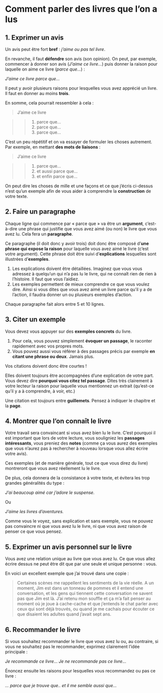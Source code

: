 # Comment parler des livres que l’on a lus

## 1. Exprimer un avis

Un avis peut être fort **bref** : *j’aime ou pas tel livre*.

En revanche, il faut **défendre** son avis (son opinion). On peut, par exemple, commencer à donner son avis (*J’aime ce livre...*) puis donner la raison pour laquelle on aime ce livre (*parce que...*) :

*J’aime ce livre parce que...*

Il peut y avoir plusieurs raisons pour lesquelles vous avez apprécié un livre. Il faut en donner au moins **trois**.

En somme, cela pourrait ressembler à cela :

> J’aime ce livre

>> 1. parce que...
>> 2. parce que...
>> 3. parce que...

C’est un peu répétitif et on va essayer de formuler les choses autrement. Par exemple, en mettant **des mots de liaisons** :

> J’aime ce livre

>> 1. parce que...
>> 2. et aussi parce que...
>> 3. et enfin parce que...

On peut dire les choses de mille et une façons et ce que j’écris ci-dessus n’est qu’un exemple afin de vous aider à comprendre la **construction** de votre texte.

## 2. Faire un paragraphe

Chaque ligne qui commence par « parce que » va être un **argument**, c’est-à-dire une phrase qui justifie que vous avez aimé (ou non) le livre que vous avez lu. Cela fera un **paragraphe**.

Ce paragraphe (il doit donc y avoir trois) doit donc être composé d’**une phrase qui expose la raison** pour laquelle vous avez aimé le livre (c’est votre argument). Cette phrase doit être suivi d’**explications** lesquelles sont illustrées d’**exemples**.

1. Les explications doivent être détaillées. Imaginez que vous vous adressez à quelqu’un qui n’a pas lu le livre, qui ne connaît rien de rien à l’histoire. Il faut que vous l’aidiez.
2. Les exemples permettent de mieux comprendre ce que vous voulez dire. Ainsi si vous dites que vous avez aimé un livre parce qu’il y a de l’action, il faudra donner un ou plusieurs exemples d’action.

Chaque paragraphe fait alors entre 5 et 10 lignes.

## 3. Citer un exemple

Vous devez vous appuyer sur des **exemples concrets** du livre.

1. Pour cela, vous pouvez simplement **évoquer un passage**, le raconter rapidement avec vos propres mots.
2. Vous pouvez aussi vous référer à des passages précis par exemple **en citant une phrase ou deux**. Jamais plus.

Vos citations doivent donc être courtes !

Elles doivent toujours être accompagnées d’une explication de votre part. Vous devez dire **pourquoi vous citez tel passage**. Dites très clairement à votre lecteur la raison pour laquelle vous mentionnez un extrait (qu’est-ce qu’il y a à comprendre, à voir, etc.)

Une citation est toujours entre **guillemets**. Pensez à indiquer le chapitre et la **page**.

## 4. Montrer que l’on connaît le livre

Votre travail sera convaincant si vous avez bien lu le livre. C’est pourquoi il est important que lors de votre lecture, vous souligniez les **passages intéressants**, vous preniez des **notes** (comme ça vous aurez des exemples que vous n’aurez pas à rechercher à nouveau lorsque vous allez écrire votre avis).

Ces exemples (et de manière générale, tout ce que vous direz du livre) montreront que vous avez réellement lu le livre. 

De plus, cela donnera de la consistance à votre texte, et évitera les trop grandes généralités du type :

*J’ai beaucoup aimé car j’adore le suspense.*

Ou 

*J’aime les livres d’aventures.*

Comme vous le voyez, sans explication et sans exemple, vous ne pouvez pas convaincre ni que vous avez lu le livre, ni que vous avez raison de penser ce que vous pensez.

## 5. Exprimer un avis personnel sur le livre

Vous avez une relation unique au livre que vous avez lu. Ce que vous allez écrire dessus ne peut être dit que par une seule et unique personne : vous.

En voici un excellent exemple que j’ai trouvé dans une copie :

> Certaines scènes me rappellent les sentiments de la vie réelle. A un moment, Jim est dans un tonneau de pommes et il entend une conversation, et les gens qui tiennent cette conversation ne savent pas que Jim est là. J’ai retenu mon souffle et ça m’a fait penser au moment où je joue à cache-cache et que j’entends le chat parler avec ceux qui sont déjà trouvés, ou quand je me cachais pour écouter ce que disaient les adultes quand j’avait sept ans.

## 6. Recommander le livre

Si vous souhaitez recommander le livre que vous avez lu ou, au contraire, si vous ne souhaitez pas le recommander, exprimez clairement l’idée principale :

*Je recommande ce livre*...
*Je ne recommande pas ce livre*...

Énoncez ensuite les raisons pour lesquelles vous recommandez ou pas ce livre :

*... parce que je trouve que.. et il me semble aussi que...*